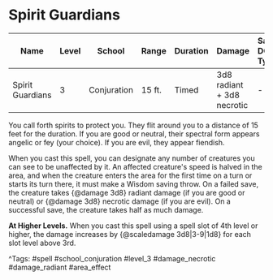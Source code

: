 # Spirit Guardians

| Name | Level | School | Range | Duration | Damage | Save DC & Type |
|------|-------|--------|-------|----------|--------|----------------|
| Spirit Guardians | 3 | Conjuration | 15 ft. | Timed | 3d8 radiant + 3d8 necrotic | - |

You call forth spirits to protect you. They flit around you to a distance of 15 feet for the duration. If you are good or neutral, their spectral form appears angelic or fey (your choice). If you are evil, they appear fiendish.

When you cast this spell, you can designate any number of creatures you can see to be unaffected by it. An affected creature's speed is halved in the area, and when the creature enters the area for the first time on a turn or starts its turn there, it must make a Wisdom saving throw. On a failed save, the creature takes {@damage 3d8} radiant damage (if you are good or neutral) or {@damage 3d8} necrotic damage (if you are evil). On a successful save, the creature takes half as much damage.

**At Higher Levels.** When you cast this spell using a spell slot of 4th level or higher, the damage increases by {@scaledamage 3d8|3-9|1d8} for each slot level above 3rd.

^Tags: #spell #school_conjuration #level_3 #damage_necrotic #damage_radiant #area_effect